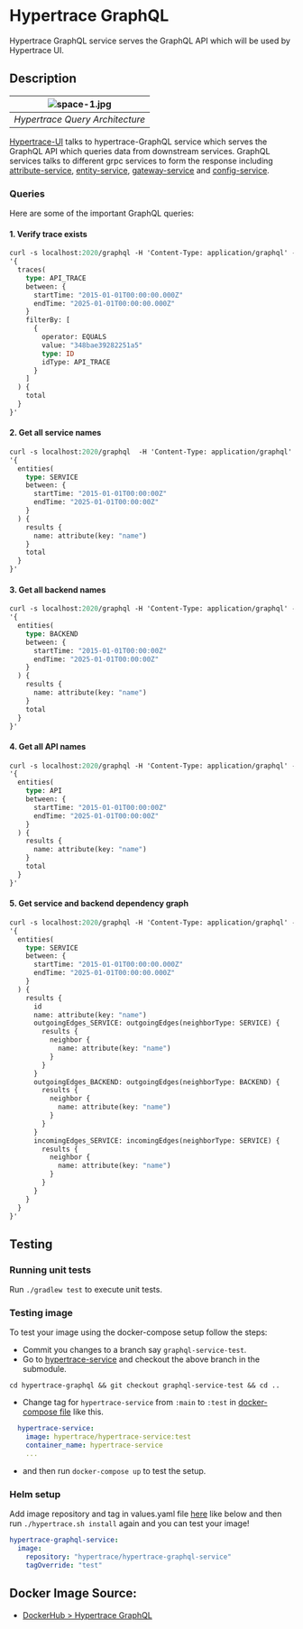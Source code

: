 # Hypertrace GraphQL
Hypertrace GraphQL service serves the GraphQL API which will be used by Hypertrace UI.

## Description

| ![space-1.jpg](https://hypertrace-docs.s3.amazonaws.com/arch/ht-query.png) | 
|:--:| 
| *Hypertrace Query Architecture* |

[Hypertrace-UI](https://github.com/hypertrace/hypertrace-ui) talks to hypertrace-GraphQL service which serves the GraphQL API which queries data from downstream services. GraphQL services talks to different grpc services to form the response including [attribute-service](https://github.com/hypertrace/attribute-service), [entity-service](https://github.com/hypertrace/entity-service), [gateway-service](https://github.com/hypertrace/gateway-service) and [config-service](https://github.com/hypertrace/config-service). 


### Queries
Here are some of the important GraphQL queries:


#### 1. Verify trace exists

```graphql
curl -s localhost:2020/graphql -H 'Content-Type: application/graphql' -d \
'{
  traces(
    type: API_TRACE
    between: {
      startTime: "2015-01-01T00:00:00.000Z"
      endTime: "2025-01-01T00:00:00.000Z"
    }
    filterBy: [
      {
        operator: EQUALS
        value: "348bae39282251a5"
        type: ID
        idType: API_TRACE
      }
    ]
  ) {
    total
  }
}'
```


#### 2. Get all service names

```graphql
curl -s localhost:2020/graphql  -H 'Content-Type: application/graphql' -d \
'{
  entities(
    type: SERVICE 
    between: {
      startTime: "2015-01-01T00:00:00Z"
      endTime: "2025-01-01T00:00:00Z"
    }
  ) {
    results {
      name: attribute(key: "name")
    }
    total
  }
}'
```

#### 3. Get all backend names

```graphql
curl -s localhost:2020/graphql -H 'Content-Type: application/graphql' -d \
'{
  entities(
    type: BACKEND
    between: {
      startTime: "2015-01-01T00:00:00Z"
      endTime: "2025-01-01T00:00:00Z"
    }
  ) {
    results {
      name: attribute(key: "name")
    }
    total
  }
}'
```

#### 4. Get all API names

```graphql
curl -s localhost:2020/graphql -H 'Content-Type: application/graphql' -d \
'{
  entities(
    type: API
    between: {
      startTime: "2015-01-01T00:00:00Z"
      endTime: "2025-01-01T00:00:00Z"
    }
  ) {
    results {
      name: attribute(key: "name")
    }
    total
  }
}'
```

#### 5. Get service and backend dependency graph

```graphql
curl -s localhost:2020/graphql -H 'Content-Type: application/graphql' -d \
'{
  entities(
    type: SERVICE
    between: {
      startTime: "2015-01-01T00:00:00.000Z"
      endTime: "2025-01-01T00:00:00.000Z"
    }
  ) {
    results {
      id
      name: attribute(key: "name")
      outgoingEdges_SERVICE: outgoingEdges(neighborType: SERVICE) {
        results {
          neighbor {
            name: attribute(key: "name")
          }
        }
      }
      outgoingEdges_BACKEND: outgoingEdges(neighborType: BACKEND) {
        results {
          neighbor {
            name: attribute(key: "name")
          }
        }
      }
      incomingEdges_SERVICE: incomingEdges(neighborType: SERVICE) {
        results {
          neighbor {
            name: attribute(key: "name")
          }
        }
      }
    }
  }
}'
```

## Testing

### Running unit tests
Run `./gradlew test` to execute unit tests. 

### Testing image

To test your image using the docker-compose setup follow the steps:

- Commit you changes to a branch say `graphql-service-test`.
- Go to [hypertrace-service](https://github.com/hypertrace/hypertrace-service) and checkout the above branch in the submodule.
```
cd hypertrace-graphql && git checkout graphql-service-test && cd ..
```
- Change tag for `hypertrace-service` from `:main` to `:test` in [docker-compose file](https://github.com/hypertrace/hypertrace/blob/main/docker/docker-compose.yml) like this.

```yaml
  hypertrace-service:
    image: hypertrace/hypertrace-service:test
    container_name: hypertrace-service
    ...
```
- and then run `docker-compose up` to test the setup.

### Helm setup
Add image repository and tag in values.yaml file [here](https://github.com/hypertrace/hypertrace/blob/main/kubernetes/platform-services/values.yaml) like below and then run `./hypertrace.sh install` again and you can test your image!

```yaml
hypertrace-graphql-service:
  image:
    repository: "hypertrace/hypertrace-graphql-service"
    tagOverride: "test"
 ```

## Docker Image Source:
- [DockerHub > Hypertrace GraphQL](https://hub.docker.com/r/hypertrace/hypertrace-graphql-service/)
